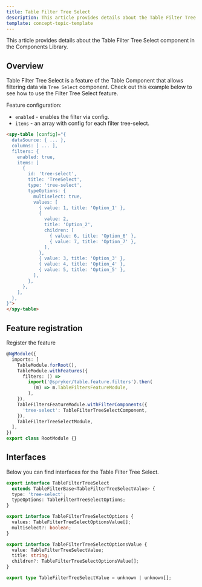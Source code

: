 ```yaml
---
title: Table Filter Tree Select
description: This article provides details about the Table Filter Tree Select component in the Components Library.
template: concept-topic-template
---
```


This article provides details about the Table Filter Tree Select component in the Components Library.

## Overview

Table Filter Tree Select is a feature of the Table Component that allows filtering data via `Tree Select` component.
Check out this example below to see how to use the Filter Tree Select feature.

Feature configuration:

- `enabled` - enables the filter via config.  
- `items` - an array with config for each filter tree-select.  

```html
<spy-table [config]="{
  dataSource: { ... },
  columns: [ ... ],
  filters: {
    enabled: true,
    items: [
      {
        id: 'tree-select',
        title: 'TreeSelect',
        type: 'tree-select',
        typeOptions: {
          multiselect: true,
          values: [
            { value: 1, title: 'Option_1' },
            {
              value: 2,
              title: 'Option_2',
              children: [
                { value: 6, title: 'Option_6' },
                { value: 7, title: 'Option_7' },
              ],
            },
            { value: 3, title: 'Option_3' },
            { value: 4, title: 'Option_4' },
            { value: 5, title: 'Option_5' },
          ],
        },
      },
    ],
  },                                                                                           
}">
</spy-table>
```

## Feature registration

Register the feature

```ts
@NgModule({
  imports: [
    TableModule.forRoot(),
    TableModule.withFeatures({
      filters: () =>
        import('@spryker/table.feature.filters').then(
          (m) => m.TableFiltersFeatureModule,
        ),    
    }),
    TableFiltersFeatureModule.withFilterComponents({
      'tree-select': TableFilterTreeSelectComponent,
    }),
    TableFilterTreeSelectModule,
  ],
})
export class RootModule {}
```

## Interfaces

Below you can find interfaces for the Table Filter Tree Select.

```ts
export interface TableFilterTreeSelect
  extends TableFilterBase<TableFilterTreeSelectValue> {
  type: 'tree-select';
  typeOptions: TableFilterTreeSelectOptions;
}

export interface TableFilterTreeSelectOptions {
  values: TableFilterTreeSelectOptionsValue[];
  multiselect?: boolean;
}

export interface TableFilterTreeSelectOptionsValue {
  value: TableFilterTreeSelectValue;
  title: string;
  children?: TableFilterTreeSelectOptionsValue[];
}

export type TableFilterTreeSelectValue = unknown | unknown[];
```
